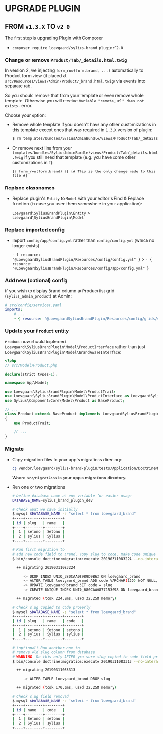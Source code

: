 # UPGRADE PLUGIN 

## FROM `v1.3.X` TO `v2.0`

The first step is upgrading Plugin with Composer

- `composer require loevgaard/sylius-brand-plugin:^2.0`

### Change or remove `Product/Tab/_details.html.twig`

In version 2, we injecting `form_row(form.brand, ...)` automatically to
Product form view (it placed at `src/Resources/views/Admin/Product/_brand.html.twig`)
via events into separate tab.

So you should remove that from your template or even remove whole template. 
Otherwise you will receive `Variable "remote_url" does not exists.` error.

Choose your option:

- Remove whole template if you doesn't have any other customizations in this template
  except ones that was required in `1.3.X` version of plugin:  

    ```bash
    $ rm templates/bundles/SyliusAdminBundle/views/Product/Tab/_details.html.twig
    ```

- Or remove next line from your `templates/bundles/SyliusAdminBundle/views/Product/Tab/_details.html.twig`
  if you still need that template (e.g. you have some other customizations in it):

    ```twig
    {{ form_row(form.brand) }} {# This is the only change made to this file #}
    ```

### Replace classnames

- Replace plugin's `Entity` to `Model` with your editor's
  Find & Replace function 
  (in case you used them somewhere in your application):
  
  `Loevgaard\SyliusBrandPlugin\Entity` > `Loevgaard\SyliusBrandPlugin\Model`

### Replace imported config

- Import `config/app/config.yml` rather than `config/config.yml` (which no longer exists)

  `- { resource: "@LoevgaardSyliusBrandPlugin/Resources/config/config.yml" }` > `- { resource: "@LoevgaardSyliusBrandPlugin/Resources/config/app/config.yml" }`

### Add new (optional) config 

If you wish to display Brand column at Product list grid (`sylius_admin_product`) at Admin:

```yaml
# src/config/services.yaml
imports:
    # ...
    - { resource: "@LoevgaardSyliusBrandPlugin/Resources/config/grids/sylius_admin_product.yml" }
``` 

### Update your `Product` entity

`Product` now should implement `Loevgaard\SyliusBrandPlugin\Model\ProductInterface`
rather than just `Loevgaard\SyliusBrandPlugin\Model\BrandAwareInterface`:

```php
<?php
// src/Model/Product.php

declare(strict_types=1);

namespace App\Model;

use Loevgaard\SyliusBrandPlugin\Model\ProductTrait;
use Loevgaard\SyliusBrandPlugin\Model\ProductInterface as LoevgaardSyliusBrandPluginProductInterface;
use Sylius\Component\Core\Model\Product as BaseProduct;

// ...
class Product extends BaseProduct implements LoevgaardSyliusBrandPluginProductInterface
{
    use ProductTrait;
    
    // ...
}
```

### Migrate

- Copy migration files to your app's migrations directory:

  ```bash
  cp vendor/loevgaard/sylius-brand-plugin/tests/Application/DoctrineMigrations/*.php src/Migrations/
  ``` 
  
  Where `src/Migrations` is your app's migrations directory.

- Run one or two migrations

    ```bash
    # Define database name at env variable for easier usage
    DATABASE_NAME=sylius_brand_plugin_dev
    
    # Check what we have initially
    $ mysql $DATABASE_NAME -e "select * from loevgaard_brand"
    +----+--------+--------+
    | id | slug   | name   |
    +----+--------+--------+
    |  1 | setono | Setono |
    |  2 | sylius | Sylius |
    +----+--------+--------+
    
    # Run first migration to 
    # add new code field to brand, copy slug to code, make code unique
    $ bin/console doctrine:migration:execute 20190311083224 --no-interaction
    
      ++ migrating 20190311083224
    
         -> DROP INDEX UNIQ_680CAA08989D9B62 ON loevgaard_brand
         -> ALTER TABLE loevgaard_brand ADD code VARCHAR(255) NOT NULL, CHANGE name name VARCHAR(255) NOT NULL
         -> UPDATE loevgaard_brand SET code = slug
         -> CREATE UNIQUE INDEX UNIQ_680CAA0877153098 ON loevgaard_brand (code)
    
      ++ migrated (took 224.8ms, used 32.25M memory)
    
    # Check slug copied to code properly
    $ mysql $DATABASE_NAME -e "select * from loevgaard_brand"
    +----+--------+--------+--------+
    | id | slug   | name   | code   |
    +----+--------+--------+--------+
    |  1 | setono | Setono | setono |
    |  2 | sylius | Sylius | sylius |
    +----+--------+--------+--------+
    
    # (optional) Run another one to
    # remove old slug column from database
    # WARNING! Do this only AFTER you sure slug copied to code field properly
    $ bin/console doctrine:migration:execute 20190311083313 --no-interaction
    
      ++ migrating 20190311083313
    
         -> ALTER TABLE loevgaard_brand DROP slug
    
      ++ migrated (took 170.3ms, used 32.25M memory)
    
    # Check slug field removed
    $ mysql $DATABASE_NAME -e "select * from loevgaard_brand"
    +----+--------+--------+
    | id | name   | code   |
    +----+--------+--------+
    |  1 | Setono | setono |
    |  2 | Sylius | sylius |
    +----+--------+--------+
    ```
